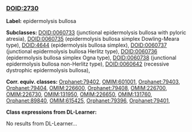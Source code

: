 
### [DOID:2730](http://purl.obolibrary.org/obo/DOID_2730)
**Label:** epidermolysis bullosa

**Subclasses:** [DOID:0060733](http://purl.obolibrary.org/obo/DOID_0060733) (junctional epidermolysis bullosa with pyloric atresia), [DOID:0060735](http://purl.obolibrary.org/obo/DOID_0060735) (epidermolysis bullosa simplex Dowling-Meara type), [DOID:4644](http://purl.obolibrary.org/obo/DOID_4644) (epidermolysis bullosa simplex), [DOID:0060737](http://purl.obolibrary.org/obo/DOID_0060737) (junctional epidermolysis bullosa Herlitz type), [DOID:0060736](http://purl.obolibrary.org/obo/DOID_0060736) (epidermolysis bullosa simplex Ogna type), [DOID:0060738](http://purl.obolibrary.org/obo/DOID_0060738) (junctional epidermolysis bullosa non-Herlitz type), [DOID:0060642](http://purl.obolibrary.org/obo/DOID_0060642) (recessive dystrophic epidermolysis bullosa), 

**Corr. equiv. classes:** [Orphanet:79402](http://www.orpha.net/ORDO/Orphanet_79402), [OMIM:601001](http://purl.obolibrary.org/obo/OMIM_601001), [Orphanet:79403](http://www.orpha.net/ORDO/Orphanet_79403), [Orphanet:79404](http://www.orpha.net/ORDO/Orphanet_79404), [OMIM:226600](http://purl.obolibrary.org/obo/OMIM_226600), [Orphanet:79408](http://www.orpha.net/ORDO/Orphanet_79408), [OMIM:226700](http://purl.obolibrary.org/obo/OMIM_226700), [OMIM:226730](http://purl.obolibrary.org/obo/OMIM_226730), [OMIM:131950](http://purl.obolibrary.org/obo/OMIM_131950), [OMIM:226650](http://purl.obolibrary.org/obo/OMIM_226650), [OMIM:131760](http://purl.obolibrary.org/obo/OMIM_131760), [Orphanet:89840](http://www.orpha.net/ORDO/Orphanet_89840), [OMIM:615425](http://purl.obolibrary.org/obo/OMIM_615425), [Orphanet:79396](http://www.orpha.net/ORDO/Orphanet_79396), [Orphanet:79401](http://www.orpha.net/ORDO/Orphanet_79401), 

**Class expressions from DL-Learner:**

No results from DL-Learner...



